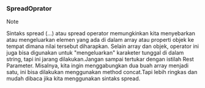 ### SpreadOprator

> [!NOTE]
> Sintaks spread (...) atau spread operator memungkinkan kita menyebarkan atau mengeluarkan elemen yang ada di dalam array atau properti objek ke tempat dimana nilai tersebut diharapkan.
> Selain array dan objek, operator ini juga bisa digunakan untuk "mengeluarkan" karaketer tunggal di dalam string, tapi ini jarang dilakukan.Jangan sampai tertukar dengan istilah Rest Parameter.
> Misalnya, kita ingin menggabungkan dua buah array menjadi satu, ini bisa dilakukan menggunakan method concat.Tapi lebih ringkas dan mudah dibaca jika kita menggunakan sintaks spread.
